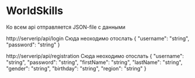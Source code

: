 # WorldSkills

Ко всем api отправляется JSON-file с данными

http://serverip/api/login
Сюда неоходимо отослать 
  {
  "username": "string",
  "password": "string"
  }
  
http://serverip/api/registration
Сюда неоходимо отослать
{
  "username": "string",
  "password": "string",
  "firstName": "string",
  "lastName": "string",
  "gender": "string",
  "birthday": "string",
  "region": "string"
}
